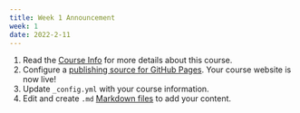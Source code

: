 ```yaml
---
title: Week 1 Announcement
week: 1
date: 2022-2-11
---
```


1. Read the [Course Info](courseinfo.md) for more details about this course.
1. Configure a [publishing source for GitHub Pages](https://help.github.com/en/articles/configuring-a-publishing-source-for-github-pages). Your course website is now live!
1. Update `_config.yml` with your course information.
1. Edit and create `.md` [Markdown files](https://guides.github.com/features/mastering-markdown/) to add your content.
